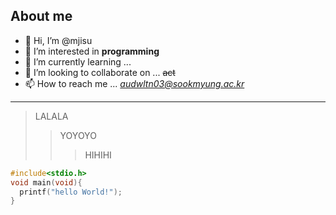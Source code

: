 ## About me

- 👋 Hi, I’m @mjisu
- 👀 I’m interested in **programming**
- 🌱 I’m currently learning ...
- 💞️ I’m looking to collaborate on ... ~~act~~
- 📫 How to reach me ... *audwltn03@sookmyung.ac.kr*

---

> LALALA
>> YOYOYO
>>> HIHIHI

```c
#include<stdio.h>
void main(void){
  printf("hello World!");
}
```

<!---
mjisu/mjisu is a ✨ special ✨ repository because its `README.md` (this file) appears on your GitHub profile.
You can click the Preview link to take a look at your changes.
--->
